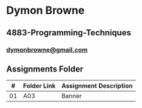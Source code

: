 # Dymon Browne
## 4883-Programming-Techniques

### dymonbrowne@gmail.com
##  Assignments Folder

|   #   | Folder Link | Assignment Description |
| :---: | ----------- | ---------------------- |
|  01     |   A03          |   Banner                     |
